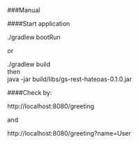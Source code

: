 ###Manual

####Start application

./gradlew bootRun

or

./gradlew build 
</br>
then </br>
java -jar build/libs/gs-rest-hateoas-0.1.0.jar


####Check by:

http://localhost:8080/greeting

and

http://localhost:8080/greeting?name=User

